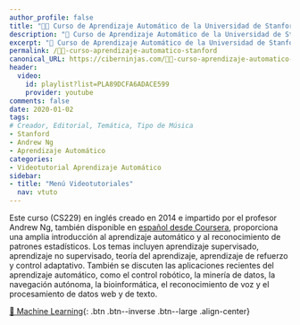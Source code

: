 ```yaml
---
author_profile: false
title: "👨‍💻 Curso de Aprendizaje Automático de la Universidad de Stanford"
description: "🤖 Curso de Aprendizaje Automático de la Universidad de Stanford"
excerpt: "🤖 Curso de Aprendizaje Automático de la Universidad de Stanford"
permalink: /👨‍💻-curso-aprendizaje-automatico-stanford
canonical_URL: https://ciberninjas.com/👨‍💻-curso-aprendizaje-automatico-stanford
header:
  video:
    id: playlist?list=PLA89DCFA6ADACE599
    provider: youtube
comments: false
date: 2020-01-02
tags:
# Creador, Editorial, Temática, Tipo de Música
- Stanford
- Andrew Ng
- Aprendizaje Automático
categories:
- Videotutorial Aprendizaje Automático
sidebar:
- title: "Menú Videotutoriales"
  nav: vtuto
---
```


Este curso (CS229) en inglés creado en 2014 e impartido por el profesor Andrew Ng, también disponible en [español desde Coursera](/cursos-tecnologia/#machine-learning), proporciona una amplia introducción al aprendizaje automático y al reconocimiento de patrones estadísticos. Los temas incluyen aprendizaje supervisado, aprendizaje no supervisado, teoría del aprendizaje, aprendizaje de refuerzo y control adaptativo. También se discuten las aplicaciones recientes del aprendizaje automático, como el control robótico, la minería de datos, la navegación autónoma, la bioinformática, el reconocimiento de voz y el procesamiento de datos web y de texto.

[🧠 Machine Learning](/cursos-tecnologia/#machine-learning){: .btn .btn--inverse .btn--large .align-center}
